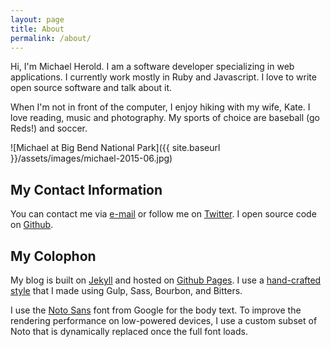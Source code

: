 ```yaml
---
layout: page
title: About
permalink: /about/
---
```


Hi, I'm Michael Herold. I am a software developer specializing in web applications. I currently work mostly in Ruby and Javascript. I love to write open source software and talk about it.

When I'm not in front of the computer, I enjoy hiking with my wife, Kate. I love reading, music and photography. My sports of choice are baseball (go Reds!) and soccer.

![Michael at Big Bend National Park]({{ site.baseurl }}/assets/images/michael-2015-06.jpg)

## My Contact Information

You can contact me via [e-mail][email] or follow me on [Twitter][twitter]. I open source code on [Github][github].

[email]: mailto:michael@michaeljherold.com
[github]: https://github.com/michaelherold
[twitter]: https://twitter.com/mherold

## My Colophon

My blog is built on [Jekyll][jekyll] and hosted on [Github Pages][pages]. I use a [hand-crafted style][style] that I made using Gulp, Sass, Bourbon, and Bitters.

I use the [Noto Sans][noto] font from Google for the body text. To improve the rendering performance on low-powered devices, I use a custom subset of Noto that is dynamically replaced once the full font loads.

[jekyll]: http://jekyllrb.com
[noto]: https://www.google.com/get/noto/
[pages]: https://pages.github.com
[style]: https://github.com/michaelherold/michaelherold.github.io
